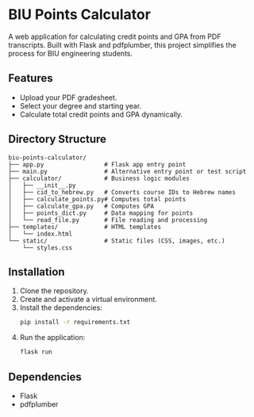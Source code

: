 # BIU Points Calculator

A web application for calculating credit points and GPA from PDF transcripts. 
Built with Flask and pdfplumber, this project simplifies the process for BIU engineering students.

## Features

- Upload your PDF gradesheet.
- Select your degree and starting year.
- Calculate total credit points and GPA dynamically.

## Directory Structure

```
biu-points-calculator/
├── app.py                 # Flask app entry point
├── main.py                # Alternative entry point or test script
├── calculator/            # Business logic modules
│   ├── __init__.py
│   ├── cid_to_hebrew.py   # Converts course IDs to Hebrew names
│   ├── calculate_points.py# Computes total points
│   ├── calculate_gpa.py   # Computes GPA
│   ├── points_dict.py     # Data mapping for points
│   └── read_file.py       # File reading and processing
├── templates/             # HTML templates
│   └── index.html
└── static/                # Static files (CSS, images, etc.)
    └── styles.css
```

## Installation

1. Clone the repository.
2. Create and activate a virtual environment.
3. Install the dependencies:
   ```bash
   pip install -r requirements.txt
   ```
4. Run the application:
   ```bash
   flask run
   ```

## Dependencies

- Flask
- pdfplumber

